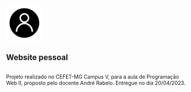 <section style="display: inline-block"><img src="https://github.com/Thasxzoo/Personal-website/blob/main/img/favicon.png?raw=true" width="100px" height="100px"><h1>Website pessoal</h1></section>

Projeto realizado no CEFET-MG Campus V, para a aula de Programação Web II, proposto pelo docente André Rabelo.
Entregue no dia 20/04/2023.
